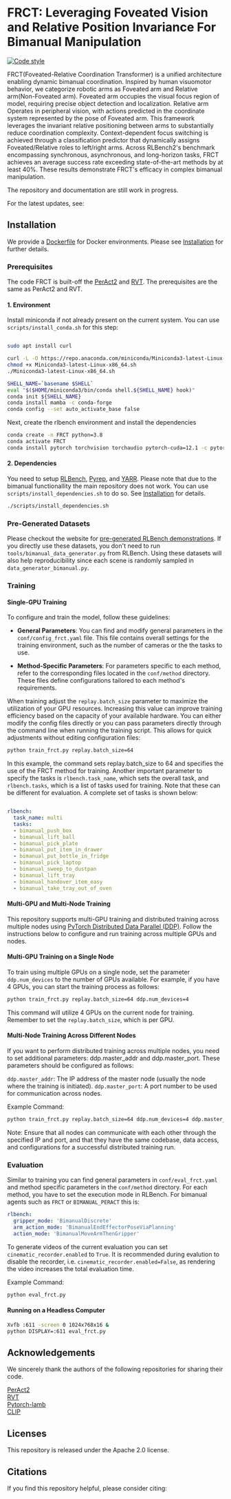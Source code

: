 # FRCT: Leveraging Foveated Vision and  Relative Position Invariance For Bimanual Manipulation

[![Code style](https://img.shields.io/badge/code%20style-black-black)](https://black.readthedocs.io/en/stable/)

FRCT(Foveated-Relative Coordination Transformer) is a unified architecture enabling dynamic bimanual coordination. Inspired by human visuomotor behavior, we categorize robotic arms as Foveated arm and Relative arm(Non-Foveated arm). Foveated arm occupies the visual focus region of model, requiring precise object detection and localization. Relative arm Operates in peripheral vision, with actions predicted in the coordinate system represented by the pose of Foveated arm. This framework leverages the invariant relative positioning between arms to substantially reduce coordination complexity. Context-dependent focus switching is achieved through a classification predictor that dynamically assigns Foveated/Relative roles to left/right arms. Across RLBench2's benchmark encompassing synchronous, asynchronous, and long-horizon tasks, FRCT achieves an average success rate exceeding state-of-the-art methods by at least $40\%$. These results demonstrate FRCT's efficacy in complex bimanual manipulation.

The repository and documentation are still work in progress.

For the latest updates, see: 


## Installation

We provide a [Dockerfile](Dockerfile) for Docker environments.
Please see [Installation](INSTALLATION.md) for further details.

### Prerequisites

The code FRCT is built-off the [PerAct2](https://bimanual.github.io/) and [RVT](https://bimanual.github.io/). The prerequisites are the same as PerAct2 and RVT.


#### 1. Environment


Install miniconda if not already present on the current system.
You can use `scripts/install_conda.sh` for this step:

```bash

sudo apt install curl 

curl -L -O https://repo.anaconda.com/miniconda/Miniconda3-latest-Linux-x86_64.sh
chmod +x Miniconda3-latest-Linux-x86_64.sh 
./Miniconda3-latest-Linux-x86_64.sh

SHELL_NAME=`basename $SHELL`
eval "$($HOME/miniconda3/bin/conda shell.${SHELL_NAME} hook)"
conda init ${SHELL_NAME}
conda install mamba -c conda-forge
conda config --set auto_activate_base false
```

Next, create the rlbench environment and install the dependencies

```bash
conda create -n FRCT python=3.8
conda activate FRCT
conda install pytorch torchvision torchaudio pytorch-cuda=12.1 -c pytorch -c nvidia
```


#### 2. Dependencies

You need to setup  [RLBench](https://github.com/markusgrotz/rlbench/), [Pyrep](https://github.com/markusgrotz/Pyrep/), and [YARR](https://github.com/markusgrotz/YARR/).
Please note that due to the bimanual functionallity the main repository does not work.
You can use `scripts/install_dependencies.sh` to do so.
See [Installation](INSTALLATION.md) for details.

```bash
./scripts/install_dependencies.sh
```



### Pre-Generated Datasets


Please checkout the website for [pre-generated RLBench
demonstrations](https://bimanual.github.io). If you directly use these
datasets, you don't need to run `tools/bimanual_data_generator.py` from
RLBench. Using these datasets will also help reproducibility since each scene
is randomly sampled in `data_generator_bimanual.py`.

### Training


#### Single-GPU Training

To configure and train the model, follow these guidelines:

- **General Parameters**: You can find and modify general parameters in the `conf/config_frct.yaml` file. This file contains overall settings for the training environment, such as the number of cameras or the the tasks to use.

- **Method-Specific Parameters**: For parameters specific to each method, refer to the corresponding files located in the `conf/method` directory. These files define configurations tailored to each method's requirements.



When training adjust the `replay.batch_size` parameter to maximize the utilization of your GPU resources. Increasing this value can improve training efficiency based on the capacity of your available hardware.
You can either modify the config files directly or you can pass parameters directly through the command line when running the training script. This allows for quick adjustments without editing configuration files:

```bash
python train_frct.py replay.batch_size=64
```

In this example, the command sets replay.batch_size to 64 and specifies the use of the FRCT method for training.
Another important parameter to specify the tasks is `rlbench.task_name`, which sets the overall task, and `rlbench.tasks`, which is a list of tasks used for training. Note that these can be different for evaluation.
A complete set of tasks is shown below:

```yaml

rlbench:
  task_name: multi
  tasks:
  - bimanual_push_box
  - bimanual_lift_ball
  - bimanual_pick_plate
  - bimanual_put_item_in_drawer
  - bimanual_put_bottle_in_fridge
  - bimanual_pick_laptop
  - bimanual_sweep_to_dustpan
  - bimanual_lift_tray
  - bimanual_handover_item_easy
  - bimanual_take_tray_out_of_oven
```


#### Multi-GPU and Multi-Node Training

This repository supports multi-GPU training and distributed training across multiple nodes using [PyTorch Distributed Data Parallel (DDP)](https://pytorch.org/docs/stable/notes/ddp.html). 
Follow the instructions below to configure and run training across multiple GPUs and nodes.

#### Multi-GPU Training on a Single Node

To train using multiple GPUs on a single node, set the parameter `ddp.num_devices` to the number of GPUs available. For example, if you have 4 GPUs, you can start the training process as follows:

```bash
python train_frct.py replay.batch_size=64 ddp.num_devices=4
```

This command will utilize 4 GPUs on the current node for training. Remember to set the `replay.batch_size`, which is per GPU.

#### Multi-Node Training Across Different Nodes

If you want to perform distributed training across multiple nodes, you need to set additional parameters: ddp.master_addr and ddp.master_port. These parameters should be configured as follows:

`ddp.master_addr`: The IP address of the master node (usually the node where the training is initiated).
`ddp.master_port`: A port number to be used for communication across nodes.

Example Command:

```bash
python train_frct.py replay.batch_size=64 ddp.num_devices=4 ddp.master_addr=192.168.1.1 ddp.master_port=29500
```

Note: Ensure that all nodes can communicate with each other through the specified IP and port, and that they have the same codebase, data access, and configurations for a successful distributed training run.



### Evaluation


Similar to training you can find general parameters in  `conf/eval_frct.yaml` and method specific parameters in the `conf/method` directory.
For each method, you have to set the execution mode in RLBench. For bimanual agents such as `FRCT` or `BIMANUAL_PERACT` this is:

```yaml
rlbench:
  gripper_mode: 'BimanualDiscrete'
  arm_action_mode: 'BimanualEndEffectorPoseViaPlanning'
  action_mode: 'BimanualMoveArmThenGripper'
```


To generate videos of the current evaluation you can set `cinematic_recorder.enabled` to `True`.
It is recommended during evalution to disable the recorder, i.e. `cinematic_recorder.enabled=False`, as rendering the video increases the total evaluation time.

Example Command:
```bash
python eval_frct.py 
```
#### Running on a Headless Computer
```bash
Xvfb :611 -screen 0 1024x768x16 &
python DISPLAY=:611 eval_frct.py 
```


## Acknowledgements

We sincerely thank the authors of the following repositories for sharing their code.

[PerAct2](https://github.com/markusgrotz/peract_bimanual)   
[RVT](https://github.com/nvlabs/rvt)     
[Pytorch-lamb](https://github.com/cybertronai/pytorch-lamb)   
[CLIP](https://github.com/openai/CLIP)  

## Licenses
This repository is released under the Apache 2.0 license.



## Citations 
If you find this repository helpful, please consider citing:
